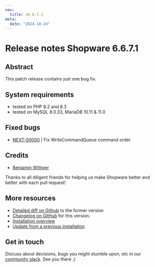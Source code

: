 ```yaml
---
nav:
  title: v6.6.7.1
meta:
  date: "2024-10-24"
---
```


# Release notes Shopware 6.6.7.1

## Abstract

This patch release contains just one bug fix.

## System requirements

* tested on PHP 8.2 and 8.3
* tested on MySQL 8.0.33, MariaDB 10.11 & 11.0

## Fixed bugs

* [NEXT-00000](https://github.com/shopware/shopware/blob/v6.6.7.1/changelog/release-6-6-7-1/2024-10-17-fix-write-command-queue-command-order.md) | Fix WriteCommandQueue command order

## Credits

* [Benjamin Wittwer](https://github.com/akf-bw)

Thanks to all diligent friends for helping us make Shopware better and better with each pull request!

## More resources

* [Detailed diff on Github](https://github.com/shopware/shopware/compare/v6.6.7.0...v6.6.7.1) to the former version
* [Changelog on GitHub](https://github.com/shopware/shopware/blob/v6.6.7.1/CHANGELOG.md) for this version.
* [Installation overview](https://developer.shopware.com/docs/guides/installation/)
* [Update from a previous installation](https://developer.shopware.com/docs/guides/installation/template.html#update-shopware)

## Get in touch

Discuss about decisions, bugs you might stumble upon, etc in our [community slack](https://slack.shopware.com). See you there ;)

